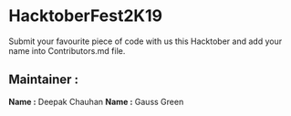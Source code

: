 # HacktoberFest2K19
Submit your favourite piece of code with us this Hacktober and add your name into Contributors.md file.

## Maintainer :
**Name :** Deepak Chauhan
**Name :** Gauss Green